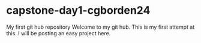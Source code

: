 # capstone-day1-cgborden24
My first git hub repository
Welcome to my git hub. This is my first attempt at this. I will be posting an easy project here.
